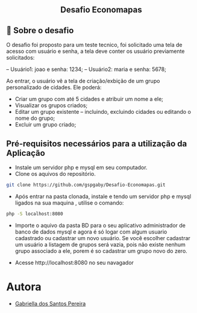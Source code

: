 <h2 align="center">
  Desafio Economapas
</h2>

## 🚀 Sobre o desafio

O desafio foi proposto para um teste tecnico, foi solicitado uma tela de acesso com usuário e senha, a tela deve conter os usuário previamente solicitados:

– Usuário1: joao e senha: 1234;
– Usuário2: maria e senha: 5678;

Ao entrar, o usuário vê a tela de criação/exbição de um grupo personalizado de cidades. Ele poderá:

- Criar um grupo com até 5 cidades e atribuir um nome a ele;
- Visualizar os grupos criados;
- Editar um grupo existente – incluindo, excluindo cidades ou editando o nome do grupo;
- Excluir um grupo criado;

## Pré-requisitos necessários para a utilização da Aplicação

- Instale um servidor php e mysql em seu computador.
- Clone os aquivos do repositório.

```sh
git clone https://github.com/gspgaby/Desafio-Economapas.git
```

- Após entrar na pasta clonada, instale e tendo um servidor php e mysql ligados na sua maquina , utilise o comando:

```sh
php -S localhost:8080
```

- Importe o aquivo da pasta BD para o seu aplicativo administrador de banco de dados mysql e agora é só logar com algum usuario cadastrado ou cadastrar um novo usuário. Se você escolher cadastrar um usuário a listagem de grupos será vazia, pois não existe nenhum grupo associado a ele, porem é so cadastrar um grupo novo do zero.

- Acesse http://localhost:8080 no seu navagador

# Autora

- [Gabriella dos Santos Pereira](https://github.com/gspgaby)

